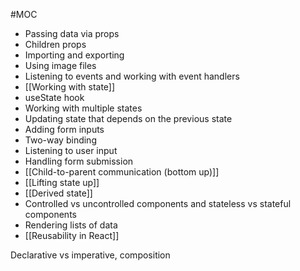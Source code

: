 #MOC
 - Passing data via props
 - Children props
 - Importing and exporting
 - Using image files
 - Listening to events and working with event handlers
 - [[Working with state]]
 - useState hook
 - Working with multiple states
 - Updating state that depends on the previous state
 - Adding form inputs
 - Two-way binding
 - Listening to user input
 - Handling form submission
 - [[Child-to-parent communication (bottom up)]]
 - [[Lifting state up]]
 - [[Derived state]]
 - Controlled vs uncontrolled components and stateless vs stateful components
 - Rendering lists of data
 - [[Reusability in React]]



Declarative vs imperative, composition
